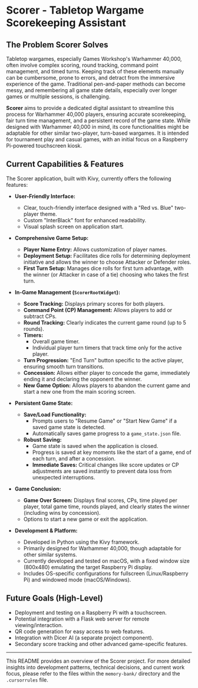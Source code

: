 # Scorer - Tabletop Wargame Scorekeeping Assistant

## The Problem Scorer Solves

Tabletop wargames, especially Games Workshop's Warhammer 40,000, often involve complex scoring, round tracking, command point management, and timed turns. Keeping track of these elements manually can be cumbersome, prone to errors, and detract from the immersive experience of the game. Traditional pen-and-paper methods can become messy, and remembering all game state details, especially over longer games or multiple sessions, is challenging.

**Scorer** aims to provide a dedicated digital assistant to streamline this process for Warhammer 40,000 players, ensuring accurate scorekeeping, fair turn time management, and a persistent record of the game state. While designed with Warhammer 40,000 in mind, its core functionalities might be adaptable for other similar two-player, turn-based wargames. It is intended for tournament play and casual games, with an initial focus on a Raspberry Pi-powered touchscreen kiosk.

## Current Capabilities & Features

The Scorer application, built with Kivy, currently offers the following features:

- **User-Friendly Interface:**

  - Clear, touch-friendly interface designed with a "Red vs. Blue" two-player theme.
  - Custom "InterBlack" font for enhanced readability.
  - Visual splash screen on application start.

- **Comprehensive Game Setup:**

  - **Player Name Entry:** Allows customization of player names.
  - **Deployment Setup:** Facilitates dice rolls for determining deployment initiative and allows the winner to choose Attacker or Defender roles.
  - **First Turn Setup:** Manages dice rolls for first turn advantage, with the winner (or Attacker in case of a tie) choosing who takes the first turn.

- **In-Game Management (`ScorerRootWidget`):**

  - **Score Tracking:** Displays primary scores for both players.
  - **Command Point (CP) Management:** Allows players to add or subtract CPs.
  - **Round Tracking:** Clearly indicates the current game round (up to 5 rounds).
  - **Timers:**
    - Overall game timer.
    - Individual player turn timers that track time only for the active player.
  - **Turn Progression:** "End Turn" button specific to the active player, ensuring smooth turn transitions.
  - **Concession:** Allows either player to concede the game, immediately ending it and declaring the opponent the winner.
  - **New Game Option:** Allows players to abandon the current game and start a new one from the main scoring screen.

- **Persistent Game State:**

  - **Save/Load Functionality:**
    - Prompts users to "Resume Game" or "Start New Game" if a saved game state is detected.
    - Automatically saves game progress to a `game_state.json` file.
  - **Robust Saving:**
    - Game state is saved when the application is closed.
    - Progress is saved at key moments like the start of a game, end of each turn, and after a concession.
    - **Immediate Saves:** Critical changes like score updates or CP adjustments are saved instantly to prevent data loss from unexpected interruptions.

- **Game Conclusion:**

  - **Game Over Screen:** Displays final scores, CPs, time played per player, total game time, rounds played, and clearly states the winner (including wins by concession).
  - Options to start a new game or exit the application.

- **Development & Platform:**
  - Developed in Python using the Kivy framework.
  - Primarily designed for Warhammer 40,000, though adaptable for other similar systems.
  - Currently developed and tested on macOS, with a fixed window size (800x480) emulating the target Raspberry Pi display.
  - Includes OS-specific configurations for fullscreen (Linux/Raspberry Pi) and windowed mode (macOS/Windows).

## Future Goals (High-Level)

- Deployment and testing on a Raspberry Pi with a touchscreen.
- Potential integration with a Flask web server for remote viewing/interaction.
- QR code generation for easy access to web features.
- Integration with Dicer AI (a separate project component).
- Secondary score tracking and other advanced game-specific features.

---

This README provides an overview of the Scorer project. For more detailed insights into development patterns, technical decisions, and current work focus, please refer to the files within the `memory-bank/` directory and the `.cursorrules` file.
